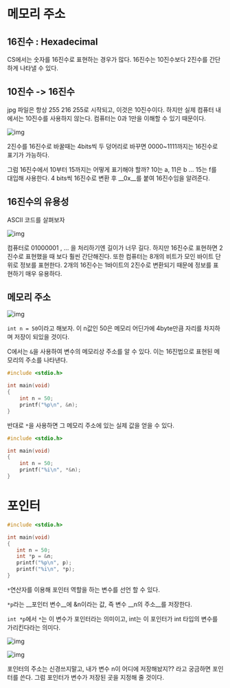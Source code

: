 # 메모리 주소


## 16진수  : Hexadecimal

CS에서는 숫자를 16진수로 표현하는 경우가 많다. 16진수는 10진수보다 2진수를 간단하게 나타낼 수 있다.



## 10진수 -> 16진수

jpg 파일은 항상 255 216 255로 시작되고, 이것은 10진수이다. 하지만 실제 컴퓨터 내에서는 10진수를 사용하지 않는다. 컴퓨터는 0과 1만을 이해할 수 있기 때문이다.

![img](https://cphinf.pstatic.net/mooc/20170807_218/1502072784893AgAug_PNG/5.4_-01.png?type=w760)

2진수를 16진수로 바꿀때는 4bits씩 두 덩어리로 바꾸면 0000~1111까지는 16진수로 표기가 가능하다.

그럼 16진수에서 10부터 15까지는 어떻게 표기해야 할까? 10는 a, 11은 b ... 15는 f를 대입해 사용한다. 4 bits씩 16진수로 변환 후 __0x__를 붙여 16진수임을 알려준다.



## 16진수의 유용성

ASCII 코드를 살펴보자

![img](https://cphinf.pstatic.net/mooc/20170807_161/1502072871106NqRxw_PNG/5.4_-02.png?type=w760)

컴퓨터로 01000001 , ... 을 처리하기엔 길이가 너무 길다. 하지만 16진수로 표현하면 2진수로 표현했을 때 보다 훨씬 간단해진다. 또한 컴퓨터는 8개의 비트가 모인 바이트 단위로 정보를 표현한다. 2개의 16진수는 1바이트의 2진수로 변환되기 때문에 정보를 표현하기 매우 유용하다.



## 메모리 주소

![img](https://cs50.harvard.edu/x/2020/notes/4/n.png)

`int n = 50`이라고 해보자. 이 n값인 50은 메모리 어딘가에 4byte만큼 자리를 차지하며 저장이 되있을 것이다.

C에서는 `&`을 사용하여 변수의 메모리상 주소를 알 수 있다. 이는 16진법으로 표현된 메모리의 주소를 나타낸다.

```c
#include <stdio.h>

int main(void)
{
    int n = 50;
    printf("%p\n", &n);
}
```

반대로 `*`을 사용하면 그 메모리 주소에 있는 실제 값을 얻을 수 있다.

```c
#include <stdio.h>

int main(void)
{
    int n = 50;
    printf("%i\n", *&n);
}
```





# 포인터

 

```c
#include <stdio.h>

int main(void)
{
   int n = 50;
   int *p = &n;
   printf("%p\n", p);
   printf("%i\n", *p);
}
```

`*`연산자를 이용해 포인터 역할을 하는 변수를 선언 할 수 있다.

`*p`라는 __포인터 변수__에 &n이라는 값, 즉 변수 __n의 주소__를 저장한다.

`int *p`에서 `*`는 이 변수가 포인터라는 의미이고, int는 이 포인터가 int 타입의 변수를 가리킨다라는 의미다.

![img](https://cs50.harvard.edu/x/2020/notes/4/p.png)

![img](https://cs50.harvard.edu/x/2020/notes/4/pointing.png)

포인터의 주소는 신경쓰지말고, 내가 변수 n이 어디에 저장해놨지?? 라고 궁금하면 포인터를 쓴다. 그럼 포인터가 변수가 저장된 곳을 지정해 줄 것이다.